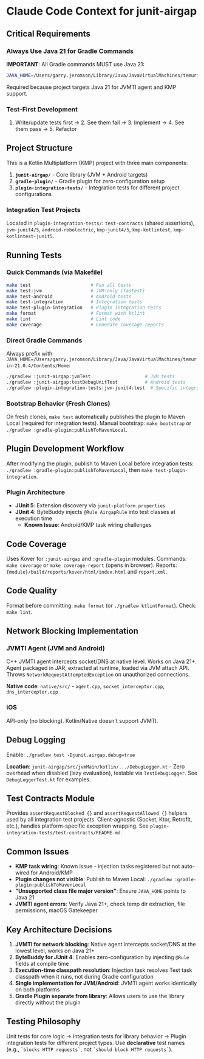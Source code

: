 # Claude Code Context for junit-airgap

## Critical Requirements

### Always Use Java 21 for Gradle Commands

**IMPORTANT**: All Gradle commands MUST use Java 21:

```bash
JAVA_HOME=/Users/garry.jeromson/Library/Java/JavaVirtualMachines/temurin-21.0.4/Contents/Home ./gradlew <task>
```

Required because project targets Java 21 for JVMTI agent and KMP support.

### Test-First Development

1. Write/update tests first → 2. See them fail → 3. Implement → 4. See them pass → 5. Refactor

## Project Structure

This is a Kotlin Multiplatform (KMP) project with three main components:

1. **`junit-airgap/`** - Core library (JVM + Android targets)
2. **`gradle-plugin/`** - Gradle plugin for zero-configuration setup
3. **`plugin-integration-tests/`** - Integration tests for different project configurations

### Integration Test Projects

Located in `plugin-integration-tests/`: `test-contracts` (shared assertions), `jvm-junit4/5`, `android-robolectric`, `kmp-junit4/5`, `kmp-kotlintest`, `kmp-kotlintest-junit5`.

## Running Tests

### Quick Commands (via Makefile)

```bash
make test                      # Run all tests
make test-jvm                  # JVM-only (fastest)
make test-android              # Android tests
make test-integration          # Integration tests
make test-plugin-integration   # Plugin integration tests
make format                    # Format with ktlint
make lint                      # Lint code
make coverage                  # Generate coverage reports
```

### Direct Gradle Commands

Always prefix with `JAVA_HOME=/Users/garry.jeromson/Library/Java/JavaVirtualMachines/temurin-21.0.4/Contents/Home`:

```bash
./gradlew :junit-airgap:jvmTest                    # JVM tests
./gradlew :junit-airgap:testDebugUnitTest          # Android tests
./gradlew :plugin-integration-tests:jvm-junit4:test  # Specific integration test
```

### Bootstrap Behavior (Fresh Clones)

On fresh clones, `make test` automatically publishes the plugin to Maven Local (required for integration tests). Manual bootstrap: `make bootstrap` or `./gradlew :gradle-plugin:publishToMavenLocal`.

## Plugin Development Workflow

After modifying the plugin, publish to Maven Local before integration tests: `./gradlew :gradle-plugin:publishToMavenLocal`, then `make test-plugin-integration`.

### Plugin Architecture

- **JUnit 5**: Extension discovery via `junit-platform.properties`
- **JUnit 4**: ByteBuddy injects `@Rule AirgapRule` into test classes at execution time
  - **Known Issue**: Android/KMP task wiring challenges

## Code Coverage

Uses Kover for `:junit-airgap` and `:gradle-plugin` modules. Commands: `make coverage` or `make coverage-report` (opens in browser). Reports: `{module}/build/reports/kover/html/index.html` and `report.xml`.

## Code Quality

Format before committing: `make format` (or `./gradlew ktlintFormat`). Check: `make lint`.

## Network Blocking Implementation

### JVMTI Agent (JVM and Android)

C++ JVMTI agent intercepts socket/DNS at native level. Works on Java 21+. Agent packaged in JAR, extracted at runtime, loaded via JVM attach API. Throws `NetworkRequestAttemptedException` on unauthorized connections.

**Native code**: `native/src/` - `agent.cpp`, `socket_interceptor.cpp`, `dns_interceptor.cpp`

### iOS

API-only (no blocking). Kotlin/Native doesn't support JVMTI.

## Debug Logging

Enable: `./gradlew test -Djunit.airgap.debug=true`

**Location**: `junit-airgap/src/jvmMain/kotlin/.../DebugLogger.kt` - Zero overhead when disabled (lazy evaluation), testable via `TestDebugLogger`. See `DebugLoggerTest.kt` for examples.

## Test Contracts Module

Provides `assertRequestBlocked {}` and `assertRequestAllowed {}` helpers used by all integration test projects. Client-agnostic (Socket, Ktor, Retrofit, etc.), handles platform-specific exception wrapping. See `plugin-integration-tests/test-contracts/README.md`.

## Common Issues

- **KMP task wiring**: Known issue - injection tasks registered but not auto-wired for Android/KMP
- **Plugin changes not visible**: Publish to Maven Local: `./gradlew :gradle-plugin:publishToMavenLocal`
- **"Unsupported class file major version"**: Ensure `JAVA_HOME` points to Java 21
- **JVMTI agent errors**: Verify Java 21+, check temp dir extraction, file permissions, macOS Gatekeeper


## Key Architecture Decisions

1. **JVMTI for network blocking**: Native agent intercepts socket/DNS at the lowest level, works on Java 21+
2. **ByteBuddy for JUnit 4**: Enables zero-configuration by injecting `@Rule` fields at compile time
3. **Execution-time classpath resolution**: Injection task resolves Test task classpath when it runs, not during Gradle configuration
4. **Single implementation for JVM/Android**: JVMTI agent works identically on both platforms
5. **Gradle Plugin separate from library**: Allows users to use the library directly without the plugin

## Testing Philosophy

Unit tests for core logic → Integration tests for library behavior → Plugin integration tests for different project types. Use **declarative** test names (e.g., `` `blocks HTTP requests` ``, not `` `should block HTTP requests` ``).
